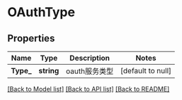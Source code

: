 # OAuthType

## Properties
Name | Type | Description | Notes
------------ | ------------- | ------------- | -------------
**Type_** | **string** | oauth服务类型 | [default to null]

[[Back to Model list]](../README.md#documentation-for-models) [[Back to API list]](../README.md#documentation-for-api-endpoints) [[Back to README]](../README.md)


